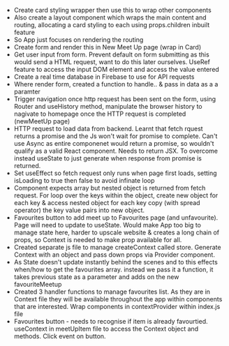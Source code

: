 - Create card styling wrapper then use this to wrap other components
- Also create a layout component which wraps the main content and routing, allocating a card styling to each using props.children inbuilt feature
- So App just focuses on rendering the routing
- Create form and render this in New Meet Up page (wrap in Card)
- Get user input from form. Prevent default on form submitting as this would send a HTML request, want to do this later ourselves. UseRef feature to access the input DOM element and access the value entered
- Create a real time database in Firebase to use for API requests
- Where render form, created a function to handle.. & pass in data as a a paramter
- Trigger navigation once http request has been sent on the form, using Router and useHistory method, manipulate the browser history to nagivate to homepage once the HTTP request is completed (newMeetUp page)
- HTTP request to load data from backend. Learnt that fetch rquest returns a promise and the Js won't wait for promise to complete. Can't use Async as entire componenet would return a promise, so wouldn't qualify as a valid React component. Needs to return JSX. To overcome instead useState to just generate when response from promise is returned.
- Set useEffect so fetch request only runs when page first loads, setting isLoading to true then false to avoid infinate loop
- Component expects array but nested object is returned from fetch request. For loop over the keys within the object, create new object for each key & access nested object for each key copy (with spread operator) the key value pairs into new object.
- Favourites button to add meet up to Favourites page (and unfavourite). Page will need to update to useState. Would make App too big to manage state here, harder to upscale website & creates a long chain of props, so Context is needed to make prop available for all.
- Created separate js file to manage createContext called store. Generate Context with an object and pass down props via Provider component.
- As State doesn't update instantly behind the scenes and to this effects when/how to get the favourites array. instead we pass it a function, it takes previous state as a parameter and adds on the new favouriteMeetup
- Created 3 handler functions to manage favourites list. As they are in Context file they will be available throughout the app within components that are interested. Wrap components in contextProvider within index.js file
- Favourites button - needs to recognise if item is already favourtied. useContext in meetUpItem file to access the Context object and methods. Click event on button.
